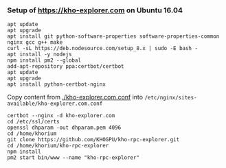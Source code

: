 ### Setup of https://kho-explorer.com on Ubuntu 16.04

    apt update
    apt upgrade
    apt install git python-software-properties software-properties-common nginx gcc g++ make
    curl -sL https://deb.nodesource.com/setup_8.x | sudo -E bash -
    apt install -y nodejs
    npm install pm2 --global
    add-apt-repository ppa:certbot/certbot
    apt update
    apt upgrade
    apt install python-certbot-nginx

Copy content from [./kho-explorer.com.conf](./kho-explorer.com.conf) into `/etc/nginx/sites-available/kho-explorer.com.conf`

    certbot --nginx -d kho-explorer.com
    cd /etc/ssl/certs
    openssl dhparam -out dhparam.pem 4096
    cd /home/khorium
    git clone https://github.com/KHOGPU/kho-rpc-explorer.git
    cd /home/khorium/kho-rpc-explorer
    npm install
    pm2 start bin/www --name "kho-rpc-explorer"
